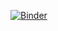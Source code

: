 [![Binder](https://mybinder.org/badge.svg)](https://mybinder.org/v2/gh/https://mybinder.org/v2/gh/ECaMorlaix-TSI-1718/RDM/master/Valentin/master)
